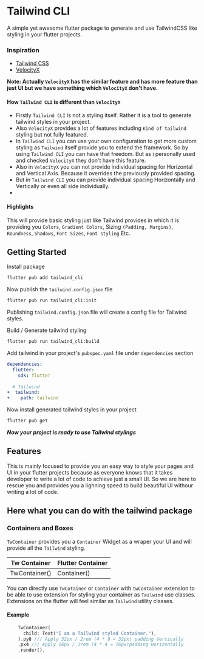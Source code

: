# Tailwind CLI
A simple yet awesome flutter package to generate and use TailwindCSS like
styling in your flutter projects.

### Inspiration
* [Tailwind CSS](https://tailwindcss.com/)
* [VelocityX](https://velocityx.dev)

**Note: Actually ```VelocityX``` has the similar feature and has more feature than just UI but we have something which ```VelocityX``` don't have.**

#### How ```Tailwind CLI``` is different than ```VelocityX```
* Firstly ```Tailwind CLI``` is not a styling itself. Rather it is a tool to generate tailwind styles in your project.
* Also ```VelocityX``` provides a lot of features including ```Kind of tailwind``` styling but not fully featured.
* In ```Tailwind CLI``` you can use your own configuration to get more custom styling as ```Tailwind``` itself provide you to extend the framework. So by using ```Tailwind CLI``` you can have that freedom. But as i personally used and checked ```VelocityX``` they don't have this feature.
* Also in ```VelocityX``` you can not provide individual spacing for Horizontal and Vertical Axis. Because it overrides the previously provided spacing.
* But in ```Tailwind CLI``` you can provide individual spacing Horizontally and Vertically or even all side individually.
*



#### Highlights
This will provide basic styling just like Tailwind provides in which
it is providing you ```Colors```, ```Gradient Colors```, Sizing ```(Padding, Margins)```,
```Roundness```, ```Shadows```, ```Font Sizes```, ```Font styling``` Etc.

## Getting Started

Install package
```bash
flutter pub add tailwind_cli
```

Now publish the ```tailwind.config.json``` file
```bash
flutter pub run tailwind_cli:init
```
Publishing ```tailwind.config.json``` file will create a config file for Tailwind styles.


Build / Generate tailwind styling
```bash
flutter pub run tailwind_cli:build
```

Add tailwind in your project's ```pubspec.yaml``` file under ```dependencies``` section
```yaml
dependencies:
  flutter:
    sdk: flutter
    
  # Tailwind
+  tailwind:
+    path: tailwind
```

Now install generated tailwind styles in your project
```bash
flutter pub get
```

***Now your project is ready to use Tailwind stylings***

## Features
This is mainly focused to provide you an easy way to style your pages and UI in your flutter projects because as everyone knows that it takes developer to write a lot of code to achieve just a small UI. So we are here to rescue you and provides you a lighning speed to build beautiful UI withour writing a lot of code.

## Here what you can do with the tailwind package

### Containers and Boxes

```TwContainer``` provides you a ```Container``` Widget as a wraper your UI and will provide all the ```Tailwind``` styling.

| Tw Container  | Flutter Container |
| ------------- | ------------- |
| TwContainer()  | Container()  |

You can directly use ```TwCotainer``` or ```Container``` with ```twContainer``` extension to be able to use extension for styling your container as ```Tailwind``` use classes. Extensions on the flutter will feel similar as ```Tailwind``` utility classes.

#### Example

```dart
    TwContainer(
      child: Text("I am a Tailwind styled Container."),
    ).py8 /// Apply 32px / 2rem (4 * 8 = 32px) padding Vertically
    .px4 /// Apply 16px / 1rem (4 * 4 = 16px)padding Horizontally
    .render(),
```







